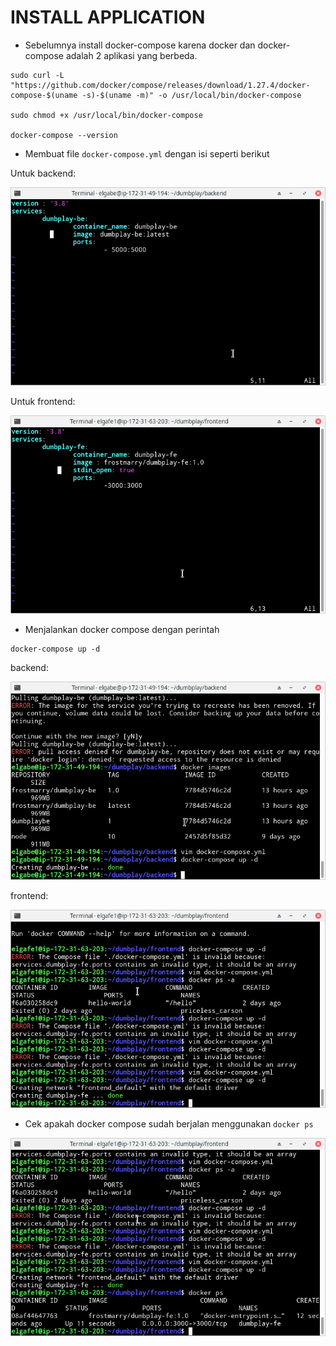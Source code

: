 # INSTALL APPLICATION

- Sebelumnya install docker-compose karena docker dan docker-compose adalah 2 aplikasi yang berbeda.
```
sudo curl -L "https://github.com/docker/compose/releases/download/1.27.4/docker-compose-$(uname -s)-$(uname -m)" -o /usr/local/bin/docker-compose

sudo chmod +x /usr/local/bin/docker-compose

docker-compose --version

```

- Membuat file `docker-compose.yml` dengan isi seperti berikut

Untuk backend:

![text](asset/1.png)


Untuk frontend:

![text](asset/3.png)

- Menjalankan docker compose dengan perintah 

```
docker-compose up -d
```

backend:

![text](asset/2.png)


frontend:

![text](asset/4.png)

- Cek apakah docker compose sudah berjalan menggunakan `docker ps`

![text](asset/5.png)
